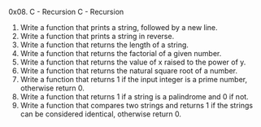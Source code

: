0x08. C - Recursion
C - Recursion
1.	Write a function that prints a string, followed by a new line.
2.	Write a function that prints a string in reverse.
3.	Write a function that returns the length of a string.
4.	Write a function that returns the factorial of a given number.
5.	Write a function that returns the value of x raised to the power of y.
6.	Write a function that returns the natural square root of a number.
7.	Write a function that returns 1 if the input integer is a prime number, otherwise return 0.
8.	Write a function that returns 1 if a string is a palindrome and 0 if not.
9.	Write a function that compares two strings and returns 1 if the strings can be considered identical, otherwise return 0.

